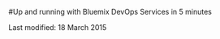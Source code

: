 #Up and running with Bluemix DevOps Services in 5 minutes

<!--Obviously this is a bad title, y'all-->

Last modified: 18 March 2015
